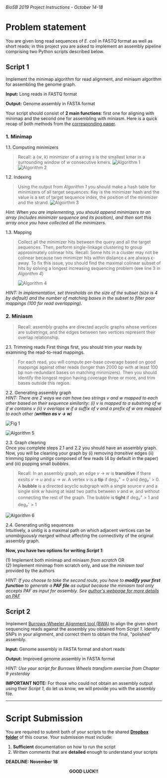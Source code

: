 _BioSB 2019 Project Instructions - October 14-18_

# Problem statement

You are given long read sequences of _E. coli_ in FASTQ format as well as short reads; in this project you are asked to implement an assembly pipeline comprising two Python scripts described below.

## Script 1
Implement the minimap algorithm for read alignment, and miniasm algorithm for assembling the genome graph. 

__Input:__ Long reads in FASTQ format

__Output:__ Genome assembly in FASTA format

Your script should consist of __2 main functions__: first one for aligning with minimap and the second one for assembling with miniasm. Here is a quick recap of both methods from the [corresponding paper](https://academic.oup.com/bioinformatics/article/32/14/2103/1742895).

### 1. Minimap

 1.1. Computing minimizers
 >Recall: a (*w*, *k*) minimizer of a string *s* is the smallest kmer in a surrounding window of _w_ consecutive kmers. 
 > ![Algorithm 1](https://i.imgur.com/azgZ4zR.gif) ![Algorithm 2](https://i.imgur.com/C1RwrPX.gif)
 
 1.2. Indexing
 > Using the output from _Algorithm 1_ you should make a hash table for minimizers of all target sequences:  Key is the minimizer hash and the value is a set of target sequence index, the position of the minimizer and the strand.
 > ![Algoirthm 3](https://i.imgur.com/1qfoNEH.gif)

_Hint: When you are implementing, you should append minimizers to an array (includes minimizer sequence and its position), and then sort this array once you have collected all the minimizers._

 1.3. Mapping
>Collect all the minimizer hits between the query and all the target sequences. Then, perform single-linkage clustering to group approximately colinear hits. 
>Recall: Some hits in a cluster may not be colinear because two minimizer hits within distance ϵ are always ϵ-away. To fix this issue, you should find the maximal colinear subset of hits by solving a longest increasing sequencing problem (see line 3 in _Algorithm 4_)
>
>![Algorithm 4](https://i.imgur.com/01keMVE.gif)

_HINT: In implementation, set thresholds on the size of the subset (size is 4 by default) and the number of matching bases in the subset to filter poor mappings (100 for read overlapping)._

### 2. Miniasm

> Recall: assembly graphs are directed acyclic graphs whose vertices are substrings, and the edges between two vertices represent their overlap relationship.
> 

2.1. Trimming reads
First things first, you should trim your reads by examining the read-to-read mappings. 
>For each read, you will compute per-base coverage based on good mappings against other reads (longer than 2000 bp with at least 100 bp non-redundant bases on matching minimizers). Then you should identify the longest region having coverage three or more, and trim bases outside this region.

2.2. Generating assembly graph <br/>
<i>HINT: There are 2 ways we can have two strings v and w mapped to each other based on their sequence similarity: (i) v is mapped to a substring of w if w contains v (ii) v overlaps w if a suffix of v and a prefix of w are mapped to each other (<b>written as v &rarr; w</b>)</i>

![Fig 1](https://i.imgur.com/lrE7aao.gif)

![Algorithm 5](https://i.imgur.com/faoOWtT.gif)

2.3. Graph cleaning <br/>
Once you complete steps 2.1 and 2.2 you should have an assembly graph. Now, you will be cleaning your graph by (i) removing _transitive_ edges (ii) trimming _tipping unitigs_ composed of few reads (4 by default in the paper) and (iii) popping small _bubbles_. 

> Recall: In an assembly graph, an edge *v* &rarr; *w* is **transitive** if there exsits *v* &rarr; *u* and *u* &rarr; *w*. A vertex *v* is a **tip** if deg<sub>*v*</sub><sup>+</sup> = 0 and deg<sub>*v*</sub><sup>-</sup> > 0. A **bubble** is a directed acyclic subgraph with a single source *v* and a single sink *w* having at least two paths between *v* and *w*, and without connecting the rest of the graph. The bubble is **tight** if deg<sub>*v*</sub><sup>+</sup> > 1 and deg<sub>*v*</sub><sup>-</sup> > 1
> 

![Algorithm 6](https://i.imgur.com/WOqOvaw.gif)

2.4. Generating unitig sequences <br/>
Intuitively, a unitig is a maximal path on which adjacent vertices can be _unambiguously merged_ without affecting the connectivity of the original assembly graph.

**Now, you have two options for writing _Script 1_:**

(1) Implement both minimap and miniasm _from scratch_ OR <br/>
(2) Implement minimap from scratch only, and use the _miniasm tool_ provided by the authors

_HINT: If you choose to take the second route, you have to **modify your first function** to generate a **PAF file** as output because the miniasm tool only accepts PAF as input for assembly. See [author's webpage for more details on PAF](https://lh3.github.io/minimap2/minimap2.html#10)_


## Script 2
Implement [Burrows-Wheeler Alignment tool (BWA)](https://www.ncbi.nlm.nih.gov/pubmed/19451168) to align the given short sequencing reads against the assembly you obtained from _Script 1_. Identify SNPs in your alignment, and correct them to obtain the final, "polished" assembly. 

__Input:__ Genome assembly in FASTA format and short reads 

__Output:__ Improved genome assembly in FASTA format 
 
 _HINT: Use your script for Burrows Wheels transform exercise from Chapter 9 yesterday_
 
 __IMPORTANT NOTE:__ For those who could not obtain an assembly output using their _Script 1_, do let us know, we will provide you with the assembly file. 
 
 ---
# Script Submission

You are required to submit both of your scripts to the shared __[Dropbox folder](https://www.dropbox.com/request/q6GqOe3Vjk3UvcBnxCDL
)__ of this course. Your submission must include:

1. __Sufficient__ documentation on how to run the script 
2. Written comments that are __detailed__ enough to understand your scripts

**DEADLINE: November 18**


<center> <b> GOOD LUCK!! </b> </center>

